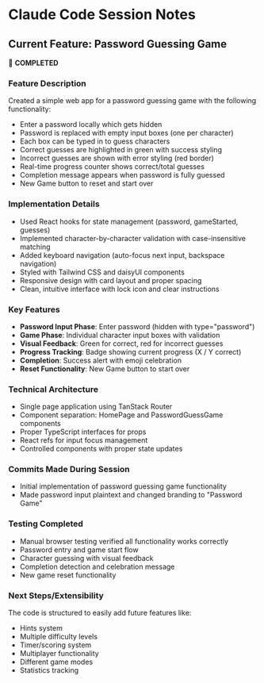 # Claude Code Session Notes

## Current Feature: Password Guessing Game
 **COMPLETED**

### Feature Description
Created a simple web app for a password guessing game with the following functionality:
- Enter a password locally which gets hidden
- Password is replaced with empty input boxes (one per character)
- Each box can be typed in to guess characters
- Correct guesses are highlighted in green with success styling
- Incorrect guesses are shown with error styling (red border)
- Real-time progress counter shows correct/total guesses
- Completion message appears when password is fully guessed
- New Game button to reset and start over

### Implementation Details
- Used React hooks for state management (password, gameStarted, guesses)
- Implemented character-by-character validation with case-insensitive matching
- Added keyboard navigation (auto-focus next input, backspace navigation)
- Styled with Tailwind CSS and daisyUI components
- Responsive design with card layout and proper spacing
- Clean, intuitive interface with lock icon and clear instructions

### Key Features
- **Password Input Phase**: Enter password (hidden with type="password")
- **Game Phase**: Individual character input boxes with validation
- **Visual Feedback**: Green for correct, red for incorrect guesses
- **Progress Tracking**: Badge showing current progress (X / Y correct)
- **Completion**: Success alert with emoji celebration
- **Reset Functionality**: New Game button to start over

### Technical Architecture
- Single page application using TanStack Router
- Component separation: HomePage and PasswordGuessGame components
- Proper TypeScript interfaces for props
- React refs for input focus management
- Controlled components with proper state updates

### Commits Made During Session
- Initial implementation of password guessing game functionality
- Made password input plaintext and changed branding to "Password Game"

### Testing Completed
- Manual browser testing verified all functionality works correctly
- Password entry and game start flow
- Character guessing with visual feedback
- Completion detection and celebration message
- New game reset functionality

### Next Steps/Extensibility
The code is structured to easily add future features like:
- Hints system
- Multiple difficulty levels
- Timer/scoring system
- Multiplayer functionality
- Different game modes
- Statistics tracking
